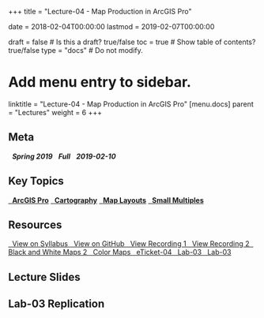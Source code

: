 +++
title = "Lecture-04 - Map Production in ArcGIS Pro"

date = 2018-02-04T00:00:00
lastmod = 2019-02-07T00:00:00

draft = false  # Is this a draft? true/false
toc = true  # Show table of contents? true/false
type = "docs"  # Do not modify.

# Add menu entry to sidebar.
linktitle = "Lecture-04 - Map Production in ArcGIS Pro"
[menu.docs]
  parent = "Lectures"
  weight = 6
+++

## Meta
<i class="meta-badge semester-sp19"><i class="far fa-calendar-alt fa-lg"></i>&nbsp; **Spring 2019** </i> 
<i class="meta-badge progress-full"><i class="fas fa-tasks fa-lg"></i>&nbsp; **Full** </i> 
<i class="meta-badge progress-update"><i class="far fa-clock fa-lg"></i>&nbsp; **2019-02-10** </i>

## Key Topics
<a class="meta-badge tool" href="/docs/topic-index/#a-d"><i class="fas fa-wrench fa-lg"></i>&nbsp; **ArcGIS Pro**</a>
<a class="meta-badge keyword" href="/docs/topic-index/#a-d"><i class="fas fa-tags fa-lg"></i>&nbsp; **Cartography**</a> 
<a class="meta-badge keyword" href="/docs/topic-index/#m-p"><i class="fas fa-tags fa-lg"></i>&nbsp; **Map Layouts**</a> 
<a class="meta-badge keyword" href="/docs/topic-index/#q-t"><i class="fas fa-tags fa-lg"></i>&nbsp; **Small Multiples**</a> 

## Resources
<a class="btn btn-outline-primary resource" href="https://slu-soc5650.github.io/syllabus/lecture-04-map-production-in-arcgis-pro.html" target="_blank"><i class="fas fa-book fa-lg"></i>&nbsp; View on Syllabus </a> 
<a class="btn btn-outline-primary resource" href="https://github.com/slu-soc5650/lecture-04" target="_blank"><i class="fab fa-github fa-lg"></i>&nbsp; View on GitHub </a> 
<a class="btn btn-outline-primary resource" href="https://slu.tegrity.com/#/recording/ac9d44ce-d8ad-4804-94b7-b934a3fc7fe4" target="_blank"><i class="fas fa-video fa-lg"></i>&nbsp; View Recording 1 </a>
<a class="btn btn-outline-primary resource" href="https://slu.tegrity.com/#/recording/fc51d2df-11aa-40dc-8750-e7f6c7b839a6" target="_blank"><i class="fas fa-video fa-lg"></i>&nbsp; View Recording 2 </a>
<a class="btn btn-outline-primary resource" href="https://github.com/slu-soc5650/lecture-04/blob/master/handouts/lecture-04-blackWhite2.pdf" target="_blank"><i class="fas fa-file-pdf fa-lg"></i>&nbsp; Black and White Maps 2 </a>
<a class="btn btn-outline-primary resource" href="https://github.com/slu-soc5650/lecture-04/blob/master/handouts/lecture-04-printMaps.pdf" target="_blank"><i class="fas fa-file-pdf fa-lg"></i>&nbsp; Color Maps </a>
<a class="btn btn-outline-primary resource" href="https://goo.gl/forms/b7pyzAkGG4T5OP7k1" target="_blank"><i class="fab fa-google fa-lg"></i>&nbsp; eTicket-04 </a>
<a class="btn btn-outline-primary resource" href="https://github.com/slu-soc5650/lecture-04/blob/master/assignments/lab-03.pdf" target="_blank"><i class="fas fa-file-pdf fa-lg"></i>&nbsp; Lab-03 </a>
<a class="btn btn-outline-primary resource" href="https://github.com/slu-soc5650/lecture-04/blob/master/assignments/ps-01.pdf" target="_blank"><i class="fas fa-file-pdf fa-lg"></i>&nbsp; Lab-03 </a>

## Lecture Slides
<p> </p>
<script async class="speakerdeck-embed" data-id="bd8026d03c254803ac59ea90d7048335" data-ratio="1.33333333333333" src="//speakerdeck.com/assets/embed.js"></script>
<p> </p>

## Lab-03 Replication
<p> </p>
<script async class="speakerdeck-embed" data-id="9244b21573204aefae00820778bda089" data-ratio="1.33333333333333" src="//speakerdeck.com/assets/embed.js"></script>
<p> </p>